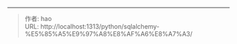 # 



---

> 作者: hao  
> URL: http://localhost:1313/python/sqlalchemy-%E5%85%A5%E9%97%A8%E8%AF%A6%E8%A7%A3/  

